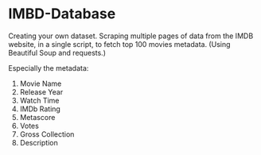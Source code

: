 # IMBD-Database
Creating your own dataset. Scraping multiple pages of data from the IMDB website, in a single script, to fetch top 100 movies metadata. (Using Beautiful Soup and requests.)

Especially the metadata:
    
 1. Movie Name 
 2. Release Year
 3. Watch Time 
 4. IMDb Rating
 5. Metascore
 6. Votes
 7. Gross Collection
 8. Description
